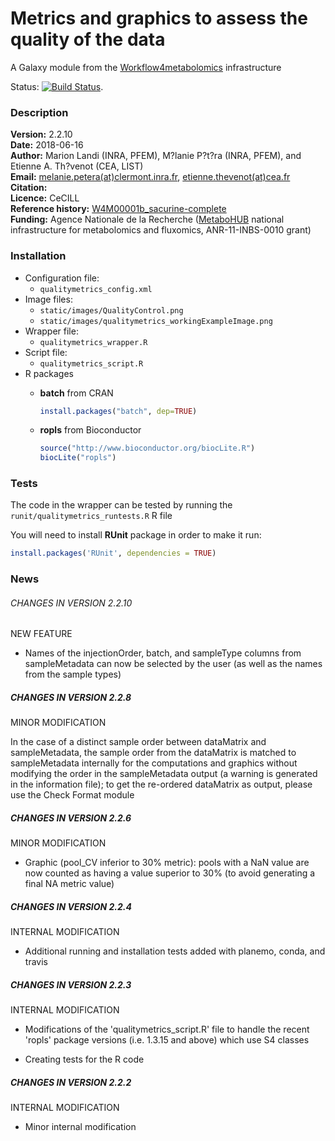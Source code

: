 Metrics and graphics to assess the quality of the data
======================================================

A Galaxy module from the [Workflow4metabolomics](http://workflow4metabolomics.org) infrastructure  

Status: [![Build Status](https://travis-ci.org/workflow4metabolomics/qualitymetrics.svg?branch=master)](https://travis-ci.org/workflow4metabolomics/qualitymetrics).

### Description

**Version:** 2.2.10  
**Date:** 2018-06-16  
**Author:** Marion Landi (INRA, PFEM), M?lanie P?t?ra (INRA, PFEM), and Etienne A. Th?venot (CEA, LIST)  
**Email:** [melanie.petera(at)clermont.inra.fr](mailto:melanie.petera@clermont.inra.fr), [etienne.thevenot(at)cea.fr](mailto:etienne.thevenot@cea.fr)  
**Citation:**  
**Licence:** CeCILL  
**Reference history:** [W4M00001b_sacurine-complete](http://galaxy.workflow4metabolomics.org/history/list_published)   
**Funding:** Agence Nationale de la Recherche ([MetaboHUB](http://www.metabohub.fr/index.php?lang=en&Itemid=473) national infrastructure for metabolomics and fluxomics, ANR-11-INBS-0010 grant)  

### Installation

* Configuration file:
    + `qualitymetrics_config.xml`  
* Image files: 
    + `static/images/QualityControl.png`    
    + `static/images/qualitymetrics_workingExampleImage.png`      
* Wrapper file:
    + `qualitymetrics_wrapper.R`  
* Script file:
    + `qualitymetrics_script.R`  
* R packages
  + **batch** from CRAN  
  
    ```r
    install.packages("batch", dep=TRUE)  
    ```

  + **ropls** from Bioconductor  
  
    ```r
    source("http://www.bioconductor.org/biocLite.R")  
    biocLite("ropls")      
    ```

### Tests

The code in the wrapper can be tested by running the `runit/qualitymetrics_runtests.R` R file

You will need to install **RUnit** package in order to make it run:
```r
install.packages('RUnit', dependencies = TRUE)
```

### News  

###### CHANGES IN VERSION 2.2.10 

NEW FEATURE  

 * Names of the injectionOrder, batch, and sampleType columns from sampleMetadata can now be selected by the user (as well as the names from the sample types)  

##### CHANGES IN VERSION 2.2.8  

MINOR MODIFICATION  

In the case of a distinct sample order between dataMatrix and sampleMetadata, the sample order from the dataMatrix is matched to sampleMetadata internally for the computations and graphics without modifying the order in the sampleMetadata output (a warning is generated in the information file); to get the re-ordered dataMatrix as output, please use the Check Format module  

##### CHANGES IN VERSION 2.2.6  

MINOR MODIFICATION  

 * Graphic (pool_CV inferior to 30% metric): pools with a NaN value are now counted as having a value superior to 30% (to avoid generating a final NA metric value)  

##### CHANGES IN VERSION 2.2.4  

INTERNAL MODIFICATION    

 * Additional running and installation tests added with planemo, conda, and travis  

##### CHANGES IN VERSION 2.2.3  

INTERNAL MODIFICATION    

 * Modifications of the 'qualitymetrics_script.R' file to handle the recent 'ropls' package versions (i.e. 1.3.15 and above) which use S4 classes  

 * Creating tests for the R code  
    
##### CHANGES IN VERSION 2.2.2

INTERNAL MODIFICATION  

 * Minor internal modification

